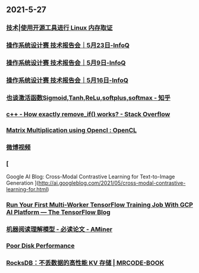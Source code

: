 
## 2021-5-27

### [技术|使用开源工具进行 Linux 内存取证](https://linux.cn/article-13425-1.html)

### [操作系统设计赛 技术报告会｜5月23日-InfoQ](https://www.infoq.cn/video/dNBU7DR10HrgIGdYixSY)

### [操作系统设计赛 技术报告会｜5月9日-InfoQ](https://www.infoq.cn/video/7JdENztMaRcXz8zAFass)

### [操作系统设计赛 技术报告会｜5月16日-InfoQ](https://www.infoq.cn/video/TMTlU3HDAC8ytLMshpFK)

### [也谈激活函数Sigmoid,Tanh,ReLu,softplus,softmax - 知乎](https://zhuanlan.zhihu.com/p/48776056)

### [c++ - How exactly remove_if() works? - Stack Overflow](https://stackoverflow.com/questions/67710057/how-exactly-remove-if-works)

### [Matrix Multiplication using Opencl : OpenCL](https://www.reddit.com/r/OpenCL/comments/nlf5if/matrix_multiplication_using_opencl/)

### [微博视频](https://video.h5.weibo.cn/1034:4640684372852742/4640847225686325)

### [
Google AI Blog: Cross-Modal Contrastive Learning for Text-to-Image Generation
](http://ai.googleblog.com/2021/05/cross-modal-contrastive-learning-for.html)

### [Run Your First Multi-Worker TensorFlow Training Job With GCP AI Platform — The TensorFlow Blog](https://blog.tensorflow.org/2021/05/run-your-first-multi-worker-tensorflow-training-job-with-gcp.html)

### [机器阅读理解模型 - 必读论文 - AMiner](https://www.aminer.cn/topic/60ab455f92c7f9be21024d0a)

### [Poor Disk Performance](http://www.brendangregg.com/blog/2021-05-09/poor-disk-performance.html)

### [RocksDB：不丢数据的高性能 KV 存储 | MRCODE-BOOK](https://zq99299.github.io/note-book/back-end-storage/03/10.html)